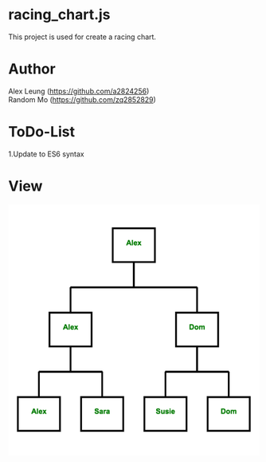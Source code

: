 # racing_chart.js
This project is used for create a racing chart.

# Author
Alex Leung (https://github.com/a2824256) <br/>
Random Mo (https://github.com/zq2852829)

# ToDo-List
1.Update to ES6 syntax

# View
![image](https://github.com/a2824256/match_map_js/blob/master/view.png)

